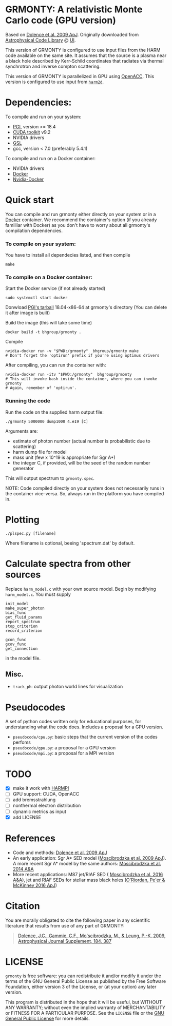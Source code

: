 GRMONTY: A relativistic Monte Carlo code (GPU version)
==========================================

Based on [Dolence et al. 2009 ApJ](http://adsabs.harvard.edu/abs/2009ApJS..184..387D). Originally downloaded from [Astrophysical Code Library](http://rainman.astro.illinois.edu/codelib/) @ [UI](http://illinois.edu).

This version of GRMONTY is configured to use input files from the HARM code available on the same site. It assumes that the source is a plasma near a black hole described by Kerr-Schild coordinates that radiates via thermal synchrotron and inverse compton scattering.

This version of GRMONTY is parallelized in GPU using [OpenACC](https://www.openacc.org). This version is configured to use input from [`harm2d`](http://rainman.astro.illinois.edu/codelib/codes/ham2d/src/).


# Dependencies:
To compile and run on your system:

- [PGI](https://www.pgroup.com/products/community.htm), version >= 18.4
- [CUDA toolkit](https://developer.nvidia.com/cuda-toolkit) v9.2
- NVIDIA drivers
- [GSL](https://www.gnu.org/software/gsl/)
- gcc, version < 7.0 (preferably 5.4.1)

To compile and run on a Docker container:

- NVIDIA drivers
- [Docker](https://www.docker.com/)
- [Nvidia-Docker](https://github.com/NVIDIA/nvidia-docker)

# Quick start

You can compile and run grmonty either directly on your system or in a [Docker](https://www.docker.com/) container. We recommend the container's option (if you already familliar with Docker) as you don't have to worry about all grmonty's compilation dependencies.

### To compile on your system:

You have to install all dependecies listed, and then compile

    make

### To compile on a Docker container:

 Start the Docker service (if not already started)

    sudo systemctl start docker

Donwload [PGI's tarball](https://www.pgroup.com/products/community.htm) 18.04-x86-64 at grmonty's directory (You can delete it after image is built)

Build the image (this will take some time)

    docker build -t bhgroup/grmonty .

Compile

    nvidia-docker run -v "$PWD:/grmonty"  bhgroup/grmonty make
    # Don't forget the 'optirun' prefix if you're using optimus drivers

After compiling, you can run the container with:

    nvidia-docker run -itv "$PWD:/grmonty"  bhgroup/grmonty
    # This will invoke bash inside the container, where you can invoke grmonty
    # Again, remember of 'optirun'.


### Running the code
Run the code on the supplied harm output file:

    ./grmonty 5000000 dump1000 4.e19 [C]

Arguments are:

- estimate of photon number (actual number is probabilistic due to scattering)
- harm dump file for model
- mass unit (few x 10^19 is appropriate for Sgr A*)
- the integer C, if provided, will be the seed of the random number generator

This will output spectrum to `grmonty.spec`.

NOTE: Code compiled directly on your system does not necessarily runs in the container vice-versa. So, always run in the platform you have compiled in.

# Plotting

```
./plspec.py [filename]
```

Where filename is optional, beeing 'spectrum.dat' by default.


# Calculate spectra from other sources

Replace `harm_model.c` with your own source model.  Begin by modifying `harm_model.c`. You must supply

```
init_model
make_super_photon
bias_func
get_fluid_params
report_spectrum
stop_criterion
record_criterion

gcon_func
gcov_func
get_connection
```

in the model file.

## Misc.

- `track_ph`: output photon world lines for visualization

# Pseudocodes

A set of python codes written only for educational purposes, for understanding what the code does. Includes a proposal for a GPU version.

- `pseudocode/cpu.py`: basic steps that the current version of the codes perfoms
- `pseudocode/gpu.py`: a proposal for a GPU version
- `pseudocode/mpi.py`: a proposal for a MPI version

# TODO

- [x] make it work with [HARMPI](https://github.com/atchekho/harmpi)
- [ ] GPU support: CUDA, OpenACC
- [ ] add bremsstrahlung
- [ ] nonthermal electron distribution
- [ ] dynamic metrics as input
- [x] add LICENSE

# References

- Code and methods: [Dolence et al. 2009 ApJ](http://adsabs.harvard.edu/abs/2009ApJS..184..387D)
- An early application: Sgr A\* SED model ([Moscibrodzka et al. 2009 ApJ](http://iopscience.iop.org/article/10.1088/0004-637X/706/1/497/meta)). A more recent Sgr A\* model by the same authors: [Moscibrodzka et al. 2014 A&A](http://www.aanda.org/articles/aa/abs/2014/10/aa24358-14/aa24358-14.html)
- More recent applications: M87 jet/RIAF SED ( [Moscibrodzka et al. 2016 A&A](http://www.aanda.org/articles/aa/abs/2016/02/aa26630-15/aa26630-15.html)), jet and RIAF SEDs for stellar mass black holes ([O'Riordan, Pe'er & McKinney 2016 ApJ](http://iopscience.iop.org/article/10.3847/0004-637X/819/2/95/meta))

# Citation

You are morally obligated to cite the following paper in any scientific literature that results from use of any part of GRMONTY:

> [Dolence, J.C., Gammie, C.F., Mo\'scibrodzka, M., \& Leung, P.-K. 2009, Astrophysical Journal Supplement, 184, 387]((http://adsabs.harvard.edu/abs/2009ApJS..184..387D))


# LICENSE

`grmonty` is free software: you can redistribute it and/or modify it under the terms of the GNU General Public License as published by the Free Software Foundation, either version 3 of the License, or (at your option) any later version.

This program is distributed in the hope that it will be useful, but WITHOUT ANY WARRANTY; without even the implied warranty of MERCHANTABILITY or FITNESS FOR A PARTICULAR PURPOSE.  See the `LICENSE` file or the [GNU General Public License](http://www.gnu.org/licenses/) for more details.
